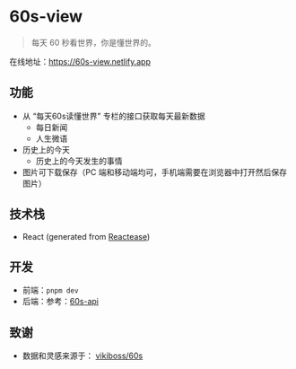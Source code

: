 # 60s-view

> 每天 60 秒看世界，你是懂世界的。

在线地址：https://60s-view.netlify.app

## 功能

- 从 “每天60s读懂世界” 专栏的接口获取每天最新数据
  - 每日新闻
  - 人生微语
- 历史上的今天
  - 历史上的今天发生的事情
- 图片可下载保存（PC 端和移动端均可，手机端需要在浏览器中打开然后保存图片）

## 技术栈

- React (generated from [Reactease](https://reactease.netlify.app/))

## 开发

- 前端：`pnpm dev`
- 后端：参考：[60s-api](https://github.com/Hacker-C/60s)

## 致谢

- 数据和灵感来源于： [vikiboss/60s](https://github.com/vikiboss/60s)
